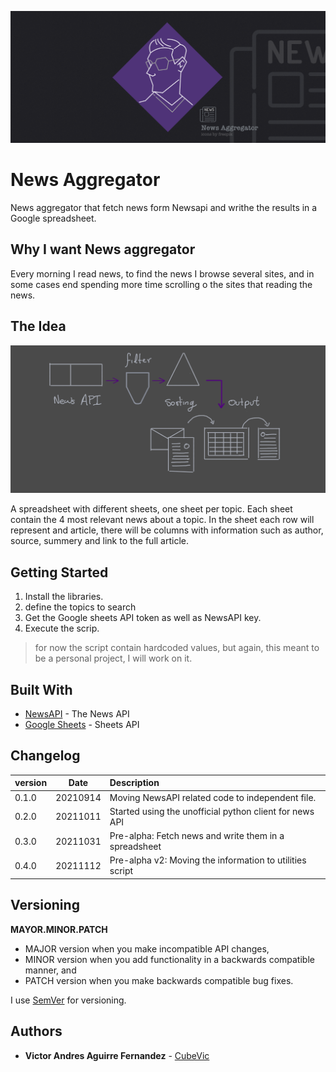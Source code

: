 ![New_Aggregator](News_Aggregator_02.png)
# News Aggregator

News aggregator that fetch news form Newsapi and writhe the results in a Google spreadsheet.

## Why I want News aggregator

Every morning I read news, to find the news I browse several sites, and in some cases end spending more time scrolling o the sites that reading the news.  

## The Idea
![The_idea](The_idea.png)

A spreadsheet with different sheets, one sheet per topic. Each sheet contain the 4 most relevant news about a topic. In the sheet each row will represent and article, there will be columns with information such as author, source, summery and link to the full article.

## Getting Started

1. Install the libraries.
2. define the topics to search
3. Get the Google sheets API token as well as NewsAPI key.
4. Execute the scrip.

> for now the script contain hardcoded values, but again, this meant to be a personal project, I will work on it.


## Built With

* [NewsAPI](https://newsapi.org/docs) - The News API
* [Google Sheets](https://developers.google.com/sheets/api?hl=ru) - Sheets API

## Changelog

|version | Date | Description|
|:-----|:-------:|:----------|
|0.1.0 | 20210914| Moving NewsAPI related code to independent file.|
|0.2.0 | 20211011| Started using the unofficial python client for news API|
|0.3.0 | 20211031| Pre-alpha: Fetch news and write them in a spreadsheet |
|0.4.0 | 20211112| Pre-alpha v2: Moving the information to utilities script|

## Versioning

**MAYOR.MINOR.PATCH**

* MAJOR version when you make incompatible API changes,
* MINOR version when you add functionality in a backwards compatible manner, and
* PATCH version when you make backwards compatible bug fixes.  

I use [SemVer](http://semver.org/) for versioning. 

## Authors

* **Victor Andres Aguirre Fernandez** -  [CubeVic](https://github.com/CubeVic)
